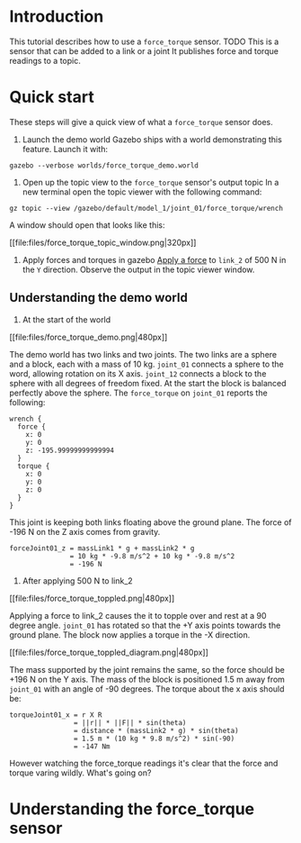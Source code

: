 # Introduction
This tutorial describes how to use a `force_torque` sensor.
TODO This is a sensor that can be added to a link or a joint
It publishes force and torque readings to a topic.


# Quick start
These steps will give a quick view of what a `force_torque` sensor does.

1. Launch the demo world
  Gazebo ships with a world demonstrating this feature.
  Launch it with:

  ```
  gazebo --verbose worlds/force_torque_demo.world
  ```

1. Open up the topic view to the `force_torque` sensor's output topic
  In a new terminal open the topic viewer with the following command:

  ```
  gz topic --view /gazebo/default/model_1/joint_01/force_torque/wrench
  ```

  A window should open that looks like this:

  [[file:files/force_torque_topic_window.png|320px]]

1. Apply forces and torques in gazebo
  [Apply a force](tutorials?tut=apply_force_torque) to `link_2` of 500 N in the `Y` direction.
  Observe the output in the topic viewer window.


## Understanding the demo world

1. At the start of the world

  [[file:files/force_torque_demo.png|480px]]

  The demo world has two links and two joints.
  The two links are a sphere and a block, each with a mass of 10 kg.
  `joint_01` connects a sphere to the word, allowing rotation on its X axis.
  `joint_12` connects a block to the sphere with all degrees of freedom fixed.
  At the start the block is balanced perfectly above the sphere.
  The `force_torque` on `joint_01` reports the following:

  ```
  wrench {
    force {
      x: 0
      y: 0
      z: -195.99999999999994
    }
    torque {
      x: 0
      y: 0
      z: 0
    }
  }
  ```

  This joint is keeping both links floating above the ground plane.
  The force of -196 N on the Z axis comes from gravity.

  ```
  forceJoint01_z = massLink1 * g + massLink2 * g
                 = 10 kg * -9.8 m/s^2 + 10 kg * -9.8 m/s^2
                 = -196 N
  ```

1. After applying 500 N to link_2

  [[file:files/force_torque_toppled.png|480px]]

  Applying a force to link_2 causes the it to topple over and rest at a 90 degree angle.
  `joint_01` has rotated so that the +Y axis points towards the ground plane.
  The block now applies a torque in the -X direction.

  [[file:files/force_torque_toppled_diagram.png|480px]]

  The mass supported by the joint remains the same, so the force should be +196 N on the Y axis.
  The mass of the block is positioned 1.5 m away from `joint_01` with an angle of -90 degrees.
  The torque about the x axis should be:

  ```
  torqueJoint01_x = r X R
                  = ||r|| * ||F|| * sin(theta)
                  = distance * (massLink2 * g) * sin(theta)
                  = 1.5 m * (10 kg * 9.8 m/s^2) * sin(-90)
                  = -147 Nm
  ```

  However watching the force_torque readings it's clear that the force and torque varing wildly.
  What's going on?
  

# Understanding the force_torque sensor



